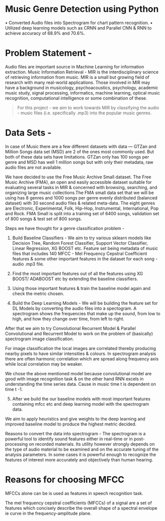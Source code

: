 # Music Genre Detection using Python

•	Converted Audio files into Spectrogram for chart pattern recognition. 
•	Utilized deep learning models such as CRNN and Parallel CNN & RNN to achieve accuracy of 68.9% and 70.6%.



# Problem Statement -

Audio files are important source in Machine Learning for information extraction. Music Information Retrieval - MIR is the interdisciplinary science of retrieving information from music. MIR is a small but growing field of research with many real-world applications. Those involved in MIR may have a background in musicology, psychoacoustics, psychology, academic music study, signal processing, informatics, machine learning, optical music recognition, computational intelligence or some combination of these.

 

>For this project - we aim to work towards MIR by classifying the audio - music files (i.e. specifically .mp3) into the popular music genres.

 

# Data Sets -

In case of Music there are a few different datasets with data — GTZan and Million Songs data set (MSD) are 2 of the ones most commonly used. But both of these data sets have limitations. GTZan only has 100 songs per genre and MSD has well 1 million songs but with only their metadata, raw audio files are not available.

 

We have decided to use the Free Music Archive Small dataset. The Free Music Archive (FMA), an open and easily accessible dataset suitable for evaluating several tasks in MIR & concerned with browsing, searching, and organizing large music collections.The FMA small data set that we will be using has 8 genres and 1000 songs per genre evenly distributed (balanced dataset) with 30 second audio files & related meta-data. The eight genres are Electronic, Experimental, Folk, Hip-Hop, Instrumental, International, Pop and Rock. FMA Small is split into a training set of 6400 songs, validation set of 800 songs & test set of 800 songs.


Steps we have thought for a genre classification problem -

 

1. Build Baseline Classifiers -  We aim to try various sklearn models like Decision Tree, Random Forest Classifier, Support Vector Classifier, Linear Regression, XG BOOST  etc. Feature set being metadata of music files that includes 140 MFCC - Mel Frequency Cepstral Coefficient features & some other important features in the dataset  for each song - audio .mp3 file.

    

2. Find the most important features out of all the features using XG BOOST/ ADABOOST etc by extending the baseline classifiers.

 

3. Using those important features &  train the baseline model again and check the metric chosen. 

4. Build the Deep Learning Models -  We will be building the feature set for DL Models by converting the audio files into a spectogram. A spectrogram shows the frequencies that make up the sound, from low to high, and how they change over time, from left to right.

After that we aim to try Convolutional Recurrent Model & Parallel Convolutional and Recurrent Model to work on the problem of (basically) spectrogram image classification.

For image classification the local images are correlated thereby producing nearby pixels to have similar intensities & colours. In spectrogram analysis  there are often harmonic correlation which are spread along frequency axis while local correlation may be weaker.

We chose the above mentioned model because convolutional model are good with image recognition task & on the other hand RNN excels in understanding the time series data. Cause in music time t is dependent on time t -1.    

5. After we build the our baseline models with most important features containing mfcc etc and deep learning model with the spectrogram data.

We aim to apply heuristics and give weights to the deep learning and improved baseline model to produce the highest metric decided.

 


Reasons to convert the data into spectrogram - The spectrogram is a powerful tool to identify sound features either in real-time or in post-processing on recorded materials. Its utility however strongly depends on the type of audio material to be examined and on the accurate tuning of the analysis parameters. In some cases it is powerful enough to recognize the features of interest more accurately and objectively than human hearing.

 

# Reasons for choosing MFCC 
MFCCs alone can be is used as features in speech recognition task.

The mel frequency cepstral coefficients (MFCCs) of a signal are a set of features which concisely describe the overall shape of a spectral envelope ie curve in the frequency-amplitude plane.




